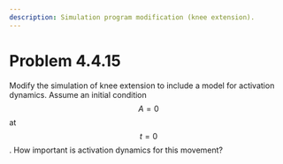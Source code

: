 ```yaml
---
description: Simulation program modification (knee extension).
---
```


# Problem 4.4.15

Modify the simulation of knee extension to include a model for activation dynamics. Assume an initial condition $$A=0$$ at $$t=0$$. How important is activation dynamics for this movement?
